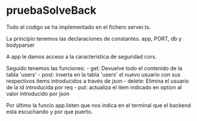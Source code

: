 # pruebaSolveBack
Todo el codigo se ha implementado en el fichero server.ts.

La principio tenemos las declaraciones de constantes. app, PORT, db y bodyparser

A app le damos acceso a la caracteristica de seguridad cors.

Seguido tenemos las funciones:
    - get:  Devuelve todo el contenido de la tabla 'users'
    - post: inserta en la tabla 'users' el nuevo usuario con sus respectivos items introducidos a través de json
    - delete: Elimina el usuario de la id introducida por req
    - put: actualiza el item indicado en option al valor introducido por json

Por último la funcio app.listen que nos indica en el terminal que el backend esta escuchando y por que puerto.